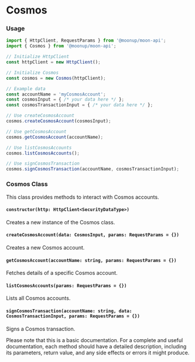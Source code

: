 # Cosmos



### Usage

```typescript
import { HttpClient, RequestParams } from '@moonup/moon-api';
import { Cosmos } from '@moonup/moon-api';

// Initialize HttpClient
const httpClient = new HttpClient();

// Initialize Cosmos
const cosmos = new Cosmos(httpClient);

// Example data
const accountName = 'myCosmosAccount';
const cosmosInput = { /* your data here */ };
const cosmosTransactionInput = { /* your data here */ };

// Use createCosmosAccount
cosmos.createCosmosAccount(cosmosInput);

// Use getCosmosAccount
cosmos.getCosmosAccount(accountName);

// Use listCosmosAccounts
cosmos.listCosmosAccounts();

// Use signCosmosTransaction
cosmos.signCosmosTransaction(accountName, cosmosTransactionInput);
```



### Cosmos Class

This class provides methods to interact with Cosmos accounts.

#### `constructor(http: HttpClient<SecurityDataType>)`

Creates a new instance of the Cosmos class.

#### `createCosmosAccount(data: CosmosInput, params: RequestParams = {})`

Creates a new Cosmos account.

#### `getCosmosAccount(accountName: string, params: RequestParams = {})`

Fetches details of a specific Cosmos account.

#### `listCosmosAccounts(params: RequestParams = {})`

Lists all Cosmos accounts.

#### `signCosmosTransaction(accountName: string, data: CosmosTransactionInput, params: RequestParams = {})`

Signs a Cosmos transaction.

Please note that this is a basic documentation. For a complete and useful documentation, each method should have a detailed description, including its parameters, return value, and any side effects or errors it might produce.
